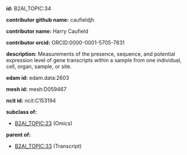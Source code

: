 **id:** B2AI_TOPIC:34

**contributor github name:** caufieldjh

**contributor name:** Harry Caufield

**contributor orcid:** ORCID:0000-0001-5705-7831

**description:** Measurements of the presence, sequence, and potential expression level of gene transcripts within a sample from one individual, cell, organ, sample, or site.

**edam id:** edam.data:2603

**mesh id:** mesh:D059467

**ncit id:** ncit:C153194

**subclass of:**

- [B2AI_TOPIC:23](../topics/Omics.markdown) (Omics)

**parent of:**

- [B2AI_TOPIC:33](../Transcript.markdown) (Transcript)
